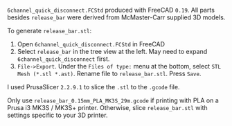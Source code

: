 
`6channel_quick_disconnect.FCStd` produced with FreeCAD `0.19`. All parts
besides `release_bar` were derived from McMaster-Carr supplied 3D models.

To generate `release_bar.stl`:
1. Open `6channel_quick_disconnect.FCStd` in FreeCAD
2. Select `release_bar` in the tree view at the left. May need to expand
   `6channel_quick_disconnect` first.
3. `File->Export`. Under the `Files of type:` menu at the bottom, select
   `STL Mesh (*.stl *.ast)`. Rename file to `release_bar.stl`. Press `Save`.

I used PrusaSlicer `2.2.9.1` to slice the `.stl` to the `.gcode` file.

Only use `release_bar_0.15mm_PLA_MK3S_29m.gcode` if printing with PLA on a Prusa
i3 MK3S / MK3S+ printer. Otherwise, slice `release_bar.stl` with settings
specific to your 3D printer.

